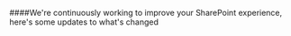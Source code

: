 ####We're continuously working to improve your SharePoint experience, here's some updates to what's changed
